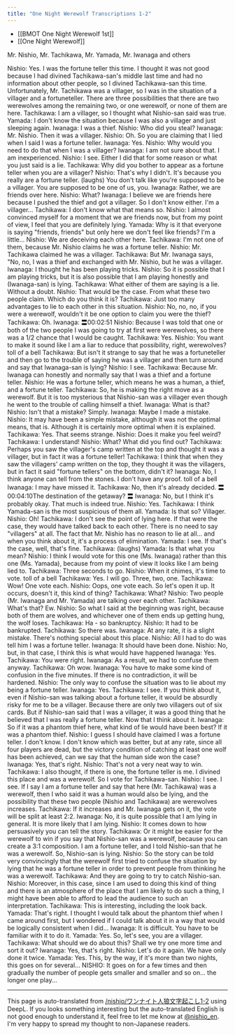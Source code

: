 ```yaml
---
title: "One Night Werewolf Transcriptions 1-2"
---
```


- [[BMOT One Night Werewolf 1st]]
- [[One Night Werewolf]]

Mr. Nishio, Mr. Tachikawa, Mr. Yamada, Mr. Iwanaga and others

Nishio: Yes. I was the fortune teller this time. I thought it was not good because I had divined Tachikawa-san's middle last time and had no information about other people, so I divined Tachikawa-san this time. Unfortunately, Mr. Tachikawa was a villager, so I was in the situation of a villager and a fortuneteller. There are three possibilities that there are two werewolves among the remaining two, or one werewolf, or none of them are here.
Tachikawa: I am a villager, so I thought what Nishio-san said was true.
Yamada: I don't know the situation because I was also a villager and just sleeping again.
Iwanaga: I was a thief.
Nishio: Who did you steal?
Iwanaga: Mr. Nishio. Then it was a villager.
Nishio: Oh. So you are claiming that I lied when I said I was a fortune teller.
Iwanaga: Yes.
Nishio: Why would you need to do that when I was a villager?
Iwanaga: I am not sure about that. I am inexperienced.
Nishio: I see. Either I did that for some reason or what you just said is a lie.
Tachikawa: Why did you bother to appear as a fortune teller when you are a villager?
Nishio: That's why I didn't. It's because you really are a fortune teller. (laughs) You don't talk like you're supposed to be a villager. You are supposed to be one of us, you.
Iwanaga: Rather, we are friends over here.
Nishio: What?
Iwanaga: I believe we are friends here because I pushed the thief and got a villager. So I don't know either. I'm a villager...
Tachikawa: I don't know what that means so.
Nishio: I almost convinced myself for a moment that we are friends now, but from my point of view, I feel that you are definitely lying.
Yamada: Why is it that everyone is saying "friends, friends" but only here we don't feel like friends? I'm a little...
Nishio: We are deceiving each other here.
Tachikawa: I'm not one of them, because Mr. Nishio claims he was a fortune teller.
Nishio: Mr. Tachikawa claimed he was a villager.
Tachikawa: But Mr. Iwanaga says, "No, no, I was a thief and exchanged with Mr. Nishio, but he was a villager.
Iwanaga: I thought he has been playing tricks.
Nishio: So it is possible that I am playing tricks, but it is also possible that I am playing honestly and (Iwanaga-san) is lying.
Tachikawa: What either of them are saying is a lie. Without a doubt.
Nishio: That would be the case. From what these two people claim. Which do you think it is?
Tachikawa: Just too many advantages to lie to each other in this situation.
Nishio: No, no, no, if you were a werewolf, wouldn't it be one option to claim you were the thief?
Tachikawa: Oh.
Iwanaga: 〓00:02:51
Nishio: Because I was told that one or both of the two people I was going to try at first were werewolves, so there was a 1/2 chance that I would be caught.
Tachikawa: Yes.
Nishio: You want to make it sound like I am a liar to reduce that possibility, right, werewolves?
toll of a bell
Tachikawa: But isn't it strange to say that he was a fortuneteller and then go to the trouble of saying he was a villager and then turn around and say that Iwanaga-san is lying?
Nishio: I see.
Tachikawa: Because Mr. Iwanaga can honestly and normally say that I was a thief and a fortune teller.
Nishio: He was a fortune teller, which means he was a human, a thief, and a fortune teller.
Tachikawa: So, he is making the right move as a werewolf. But it is too mysterious that Nishio-san was a villager even though he went to the trouble of calling himself a thief.
Iwanaga: What is that?
Nishio: Isn't that a mistake? Simply.
Iwanaga: Maybe I made a mistake.
Nishio: It may have been a simple mistake, although it was not the optimal means, that is. Although it is certainly more optimal when it is explained.
Tachikawa: Yes. That seems strange.
Nishio: Does it make you feel weird?
Tachikawa: I understand!
Nishio: What? What did you find out?
Tachikawa: Perhaps you saw the villager's camp written at the top and thought it was a villager, but in fact it was a fortune teller! Tachikawa: I think that when they saw the villagers' camp written on the top, they thought it was the villagers, but in fact it said "fortune tellers" on the bottom, didn't it?
Iwanaga: No, I think anyone can tell from the stones. I don't have any proof.
toll of a bell
Iwanaga: I may have missed it.
Tachikawa: No, then it's already decided. 〓00:04:10The destination of the getaway? 〓
Iwanaga: No, but I think it's probably okay. That much is indeed true.
Nishio: Yes.
Tachikawa: I think Yamada-san is the most suspicious of them all.
Yamada: Is that so? Villager.
Nishio: Oh!
Tachikawa: I don't see the point of lying here. If that were the case, they would have talked back to each other. There is no need to say "villagers" at all.
The fact that Mr. Nishio has no reason to lie at all... and when you think about it, it's a process of elimination.
Yamada: I see. If that's the case, well, that's fine.
Tachikawa: (laughs)
Yamada: Is that what you mean?
Nishio: I think I would vote for this one (Ms. Iwanaga) rather than this one (Ms. Yamada), because from my point of view it looks like I am being lied to.
Tachikawa: Three seconds to go.
Nishio: When it chimes, it's time to vote.
toll of a bell
Tachikawa: Yes. I will go.
Three, two, one.
Tachikawa: Wow! One vote each.
Nishio: Oops, one vote each. So let's open it up. It occurs, doesn't it, this kind of thing?
Tachikawa: What?
Nishio: Two people (Mr. Iwanaga and Mr. Yamada) are talking over each other.
Tachikawa: What's that? Ew.
Nishio: So what I said at the beginning was right, because both of them are wolves, and whichever one of them ends up getting hung, the wolf loses.
Tachikawa: Ha - so bankruptcy.
Nishio: It had to be bankrupted.
Tachikawa: So there was.
Iwanaga: At any rate, it is a slight mistake. There's nothing special about this place.
Nishio: All I had to do was tell him I was a fortune teller.
Iwanaga: It should have been done.
Nishio: No, but, in that case, I think this is what would have happened
Iwanaga: Yes.
Tachikawa: You were right.
Iwanaga: As a result, we had to confuse them anyway.
Tachikawa: Oh wow.
Iwanaga: You have to make some kind of confusion in the five minutes. If there is no contradiction, it will be hardened.
Nishio: The only way to confuse the situation was to lie about my being a fortune teller.
Iwanaga: Yes.
Tachikawa: I see. If you think about it, even if Nishio-san was talking about a fortune teller, it would be absurdly risky for me to be a villager. Because there are only two villagers out of six cards. But if Nishio-san said that I was a villager, it was a good thing that he believed that I was really a fortune teller. Now that I think about it.
Iwanaga: So if it was a phantom thief here, what kind of lie would have been best? If it was a phantom thief.
Nishio: I guess I should have claimed I was a fortune teller. I don't know. I don't know which was better, but at any rate, since all four players are dead, but the victory condition of catching at least one wolf has been achieved, can we say that the human side won the case?
Iwanaga: Yes, that's right.
Nishio: That's not a very neat way to win.
Tachikawa: I also thought, if there is one, the fortune teller is me. I divined this place and was a werewolf. So I vote for Tachikawa-san.
Nishio: I see. I see. If I say I am a fortune teller and say that here (Mr. Tachikawa) was a werewolf, then I who said it was a human would also be lying, and the possibility that these two people (Nishio and Tachikawa) are werewolves increases.
Tachikawa: If it increases and Mr. Iwanaga gets on it, the vote will be split at least 2:2.
Iwanaga: No, it is quite possible that I am lying in general. It is more likely that I am lying.
Nishio: It comes down to how persuasively you can tell the story.
Tachikawa: Or it might be easier for the werewolf to win if you say that Nishio-san was a werewolf, because you can create a 3:1 composition. I am a fortune teller, and I told Nishio-san that he was a werewolf. So, Nishio-san is lying.
Nishio: So the story can be told very convincingly that the werewolf first tried to confuse the situation by lying that he was a fortune teller in order to prevent people from thinking he was a werewolf.
Tachikawa: And they are going to try to catch Nishio-san.
Nishio: Moreover, in this case, since I am used to doing this kind of thing and there is an atmosphere of the place that I am likely to do such a thing, I might have been able to afford to lead the audience to such an interpretation.
Tachikawa: This is interesting, including the look back.
Yamada: That's right. I thought I would talk about the phantom thief when I came around first, but I wondered if I could talk about it in a way that would be logically consistent when I did...
Iwanaga: It is difficult. You have to be familiar with it to do it.
Yamada: Yes. So, let's see, you are a villager.
Tachikawa: What should we do about this? Shall we try one more time and sort it out?
Iwanaga: Yes, that's right.
Nishio: Let's do it again. We have only done it twice.
Yamada: Yes. This, by the way, if it's more than two nights, this goes on for several...
NISHIO: It goes on for a few times and then gradually the number of people gets smaller and smaller and so on... the longer one play...

---
This page is auto-translated from [/nishio/ワンナイト人狼文字起こし1-2](https://scrapbox.io/nishio/ワンナイト人狼文字起こし1-2) using DeepL. If you looks something interesting but the auto-translated English is not good enough to understand it, feel free to let me know at [@nishio_en](https://twitter.com/nishio_en). I'm very happy to spread my thought to non-Japanese readers.